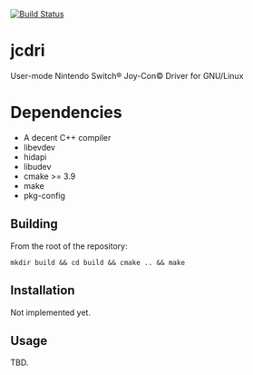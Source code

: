 [![Build Status](http://drone.kuriyama.moe/api/badges/nbouteme/jcdri/status.svg)](http://drone.kuriyama.moe/nbouteme/jcdri)
# jcdri
User-mode Nintendo Switch® Joy-Con© Driver for GNU/Linux

# Dependencies

- A decent C++ compiler
- libevdev
- hidapi
- libudev 
- cmake >= 3.9
- make
- pkg-config

## Building

From the root of the repository: 

`mkdir build && cd build && cmake .. && make`

## Installation

Not implemented yet.

## Usage

TBD.
